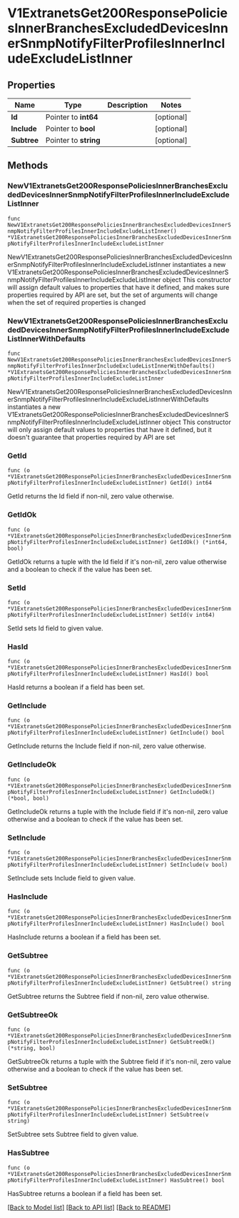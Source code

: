 # V1ExtranetsGet200ResponsePoliciesInnerBranchesExcludedDevicesInnerSnmpNotifyFilterProfilesInnerIncludeExcludeListInner

## Properties

Name | Type | Description | Notes
------------ | ------------- | ------------- | -------------
**Id** | Pointer to **int64** |  | [optional] 
**Include** | Pointer to **bool** |  | [optional] 
**Subtree** | Pointer to **string** |  | [optional] 

## Methods

### NewV1ExtranetsGet200ResponsePoliciesInnerBranchesExcludedDevicesInnerSnmpNotifyFilterProfilesInnerIncludeExcludeListInner

`func NewV1ExtranetsGet200ResponsePoliciesInnerBranchesExcludedDevicesInnerSnmpNotifyFilterProfilesInnerIncludeExcludeListInner() *V1ExtranetsGet200ResponsePoliciesInnerBranchesExcludedDevicesInnerSnmpNotifyFilterProfilesInnerIncludeExcludeListInner`

NewV1ExtranetsGet200ResponsePoliciesInnerBranchesExcludedDevicesInnerSnmpNotifyFilterProfilesInnerIncludeExcludeListInner instantiates a new V1ExtranetsGet200ResponsePoliciesInnerBranchesExcludedDevicesInnerSnmpNotifyFilterProfilesInnerIncludeExcludeListInner object
This constructor will assign default values to properties that have it defined,
and makes sure properties required by API are set, but the set of arguments
will change when the set of required properties is changed

### NewV1ExtranetsGet200ResponsePoliciesInnerBranchesExcludedDevicesInnerSnmpNotifyFilterProfilesInnerIncludeExcludeListInnerWithDefaults

`func NewV1ExtranetsGet200ResponsePoliciesInnerBranchesExcludedDevicesInnerSnmpNotifyFilterProfilesInnerIncludeExcludeListInnerWithDefaults() *V1ExtranetsGet200ResponsePoliciesInnerBranchesExcludedDevicesInnerSnmpNotifyFilterProfilesInnerIncludeExcludeListInner`

NewV1ExtranetsGet200ResponsePoliciesInnerBranchesExcludedDevicesInnerSnmpNotifyFilterProfilesInnerIncludeExcludeListInnerWithDefaults instantiates a new V1ExtranetsGet200ResponsePoliciesInnerBranchesExcludedDevicesInnerSnmpNotifyFilterProfilesInnerIncludeExcludeListInner object
This constructor will only assign default values to properties that have it defined,
but it doesn't guarantee that properties required by API are set

### GetId

`func (o *V1ExtranetsGet200ResponsePoliciesInnerBranchesExcludedDevicesInnerSnmpNotifyFilterProfilesInnerIncludeExcludeListInner) GetId() int64`

GetId returns the Id field if non-nil, zero value otherwise.

### GetIdOk

`func (o *V1ExtranetsGet200ResponsePoliciesInnerBranchesExcludedDevicesInnerSnmpNotifyFilterProfilesInnerIncludeExcludeListInner) GetIdOk() (*int64, bool)`

GetIdOk returns a tuple with the Id field if it's non-nil, zero value otherwise
and a boolean to check if the value has been set.

### SetId

`func (o *V1ExtranetsGet200ResponsePoliciesInnerBranchesExcludedDevicesInnerSnmpNotifyFilterProfilesInnerIncludeExcludeListInner) SetId(v int64)`

SetId sets Id field to given value.

### HasId

`func (o *V1ExtranetsGet200ResponsePoliciesInnerBranchesExcludedDevicesInnerSnmpNotifyFilterProfilesInnerIncludeExcludeListInner) HasId() bool`

HasId returns a boolean if a field has been set.

### GetInclude

`func (o *V1ExtranetsGet200ResponsePoliciesInnerBranchesExcludedDevicesInnerSnmpNotifyFilterProfilesInnerIncludeExcludeListInner) GetInclude() bool`

GetInclude returns the Include field if non-nil, zero value otherwise.

### GetIncludeOk

`func (o *V1ExtranetsGet200ResponsePoliciesInnerBranchesExcludedDevicesInnerSnmpNotifyFilterProfilesInnerIncludeExcludeListInner) GetIncludeOk() (*bool, bool)`

GetIncludeOk returns a tuple with the Include field if it's non-nil, zero value otherwise
and a boolean to check if the value has been set.

### SetInclude

`func (o *V1ExtranetsGet200ResponsePoliciesInnerBranchesExcludedDevicesInnerSnmpNotifyFilterProfilesInnerIncludeExcludeListInner) SetInclude(v bool)`

SetInclude sets Include field to given value.

### HasInclude

`func (o *V1ExtranetsGet200ResponsePoliciesInnerBranchesExcludedDevicesInnerSnmpNotifyFilterProfilesInnerIncludeExcludeListInner) HasInclude() bool`

HasInclude returns a boolean if a field has been set.

### GetSubtree

`func (o *V1ExtranetsGet200ResponsePoliciesInnerBranchesExcludedDevicesInnerSnmpNotifyFilterProfilesInnerIncludeExcludeListInner) GetSubtree() string`

GetSubtree returns the Subtree field if non-nil, zero value otherwise.

### GetSubtreeOk

`func (o *V1ExtranetsGet200ResponsePoliciesInnerBranchesExcludedDevicesInnerSnmpNotifyFilterProfilesInnerIncludeExcludeListInner) GetSubtreeOk() (*string, bool)`

GetSubtreeOk returns a tuple with the Subtree field if it's non-nil, zero value otherwise
and a boolean to check if the value has been set.

### SetSubtree

`func (o *V1ExtranetsGet200ResponsePoliciesInnerBranchesExcludedDevicesInnerSnmpNotifyFilterProfilesInnerIncludeExcludeListInner) SetSubtree(v string)`

SetSubtree sets Subtree field to given value.

### HasSubtree

`func (o *V1ExtranetsGet200ResponsePoliciesInnerBranchesExcludedDevicesInnerSnmpNotifyFilterProfilesInnerIncludeExcludeListInner) HasSubtree() bool`

HasSubtree returns a boolean if a field has been set.


[[Back to Model list]](../README.md#documentation-for-models) [[Back to API list]](../README.md#documentation-for-api-endpoints) [[Back to README]](../README.md)


